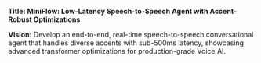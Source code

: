 **Title: MiniFlow: Low-Latency Speech-to-Speech Agent with Accent-Robust Optimizations**

**Vision:** Develop an end-to-end, real-time speech-to-speech conversational agent that handles diverse accents with sub-500ms latency, showcasing advanced transformer optimizations for production-grade Voice AI.
